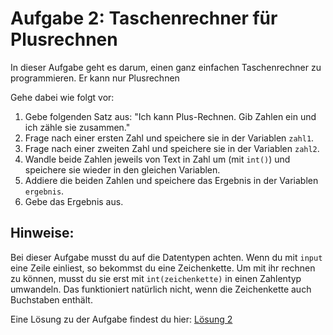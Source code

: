 # Aufgabe 2: Taschenrechner für Plusrechnen

In dieser Aufgabe geht es darum, einen ganz einfachen Taschenrechner zu programmieren. Er kann nur Plusrechnen

Gehe dabei wie folgt vor:

1. Gebe folgenden Satz aus: "Ich kann Plus-Rechnen. Gib Zahlen ein und ich zähle sie zusammen."
1. Frage nach einer ersten Zahl und speichere sie in der Variablen `zahl1`.
1. Frage nach einer zweiten Zahl und speichere sie in der Variablen `zahl2`.
1. Wandle beide Zahlen jeweils von Text in Zahl um (mit `int()`) und speichere sie wieder in den gleichen Variablen.
1. Addiere die beiden Zahlen und speichere das Ergebnis in der Variablen `ergebnis`.
1. Gebe das Ergebnis aus.


## Hinweise:
Bei dieser Aufgabe musst du auf die Datentypen achten. Wenn du mit `input` eine Zeile
einliest, so bekommst du eine Zeichenkette. Um mit ihr rechnen zu können, musst du sie
erst mit `int(zeichenkette)` in einen Zahlentyp umwandeln. Das funktioniert natürlich
nicht, wenn die Zeichenkette auch Buchstaben enthält.


Eine Lösung zu der Aufgabe findest du hier: [Lösung 2](loesung2.py)
